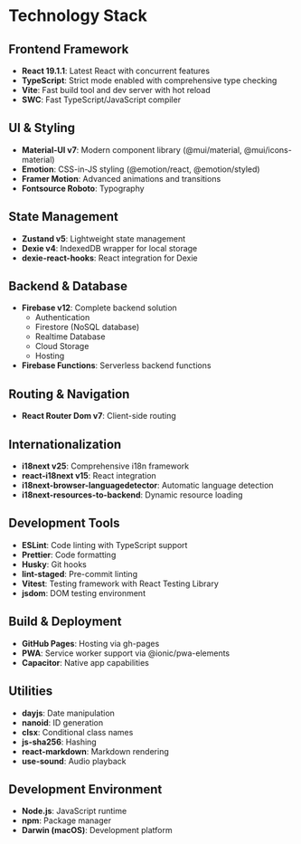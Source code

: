 # Technology Stack

## Frontend Framework

- **React 19.1.1**: Latest React with concurrent features
- **TypeScript**: Strict mode enabled with comprehensive type checking
- **Vite**: Fast build tool and dev server with hot reload
- **SWC**: Fast TypeScript/JavaScript compiler

## UI & Styling

- **Material-UI v7**: Modern component library (@mui/material, @mui/icons-material)
- **Emotion**: CSS-in-JS styling (@emotion/react, @emotion/styled)
- **Framer Motion**: Advanced animations and transitions
- **Fontsource Roboto**: Typography

## State Management

- **Zustand v5**: Lightweight state management
- **Dexie v4**: IndexedDB wrapper for local storage
- **dexie-react-hooks**: React integration for Dexie

## Backend & Database

- **Firebase v12**: Complete backend solution
  - Authentication
  - Firestore (NoSQL database)
  - Realtime Database
  - Cloud Storage
  - Hosting
- **Firebase Functions**: Serverless backend functions

## Routing & Navigation

- **React Router Dom v7**: Client-side routing

## Internationalization

- **i18next v25**: Comprehensive i18n framework
- **react-i18next v15**: React integration
- **i18next-browser-languagedetector**: Automatic language detection
- **i18next-resources-to-backend**: Dynamic resource loading

## Development Tools

- **ESLint**: Code linting with TypeScript support
- **Prettier**: Code formatting
- **Husky**: Git hooks
- **lint-staged**: Pre-commit linting
- **Vitest**: Testing framework with React Testing Library
- **jsdom**: DOM testing environment

## Build & Deployment

- **GitHub Pages**: Hosting via gh-pages
- **PWA**: Service worker support via @ionic/pwa-elements
- **Capacitor**: Native app capabilities

## Utilities

- **dayjs**: Date manipulation
- **nanoid**: ID generation
- **clsx**: Conditional class names
- **js-sha256**: Hashing
- **react-markdown**: Markdown rendering
- **use-sound**: Audio playback

## Development Environment

- **Node.js**: JavaScript runtime
- **npm**: Package manager
- **Darwin (macOS)**: Development platform
